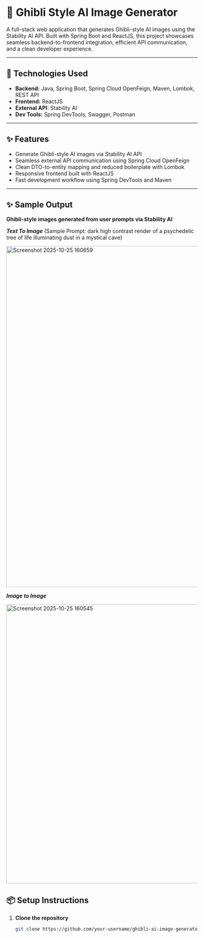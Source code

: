 # 🌸 Ghibli Style AI Image Generator

A full-stack web application that generates Ghibli-style AI images using the Stability AI API. Built with Spring Boot and ReactJS, this project showcases seamless backend-to-frontend integration, efficient API communication, and a clean developer experience.

---

## 🚀 Technologies Used

- **Backend:** Java, Spring Boot, Spring Cloud OpenFeign, Maven, Lombok, REST API  
- **Frontend:** ReactJS  
- **External API:** Stability AI  
- **Dev Tools:** Spring DevTools, Swagger, Postman

---

## ✨ Features

- Generate Ghibli-style AI images via Stability AI API  
- Seamless external API communication using Spring Cloud OpenFeign  
- Clean DTO-to-entity mapping and reduced boilerplate with Lombok  
- Responsive frontend built with ReactJS  
- Fast development workflow using Spring DevTools and Maven

---

## ✨ Sample Output
**Ghibli-style images generated from user prompts via Stability AI**


***Text To Image*** (Sample Prompt: dark high contrast render of a psychedelic tree of life illuminating dust in a mystical cave)

<img width="1762" height="895" alt="Screenshot 2025-10-25 160659" src="https://github.com/user-attachments/assets/418b7f5a-5e5b-45eb-8f9d-be97cfc09d2a" />

***Image to Image***

<img width="1872" height="732" alt="Screenshot 2025-10-25 160545" src="https://github.com/user-attachments/assets/003374d2-7d86-46f1-9d97-2c63c5d63362" />


## 📦 Setup Instructions

1. **Clone the repository**
   ```bash
   git clone https://github.com/your-username/ghibli-ai-image-generator.git
